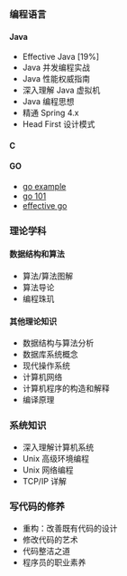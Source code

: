 ### 编程语言
#### Java
* Effective Java [19%]
* Java 并发编程实战
* Java 性能权威指南
* 深入理解 Java 虚拟机
* Java 编程思想
* 精通 Spring 4.x
* Head First 设计模式
#### C
#### GO
* [go example](https://gobyexample.com/)
* [go 101](https://gfw.go101.org/article/101.html)
* [effective go](https://golang.org/doc/effective_go)

### 理论学科
#### 数据结构和算法
* 算法/算法图解
* 算法导论
* 编程珠玑
#### 其他理论知识
* 数据结构与算法分析
* 数据库系统概念
* 现代操作系统
* 计算机网络
* 计算机程序的构造和解释
* 编译原理

### 系统知识
* 深入理解计算机系统
* Unix 高级环境编程
* Unix 网络编程
* TCP/IP 详解

### 写代码的修养
* 重构：改善既有代码的设计
* 修改代码的艺术
* 代码整洁之道
* 程序员的职业素养